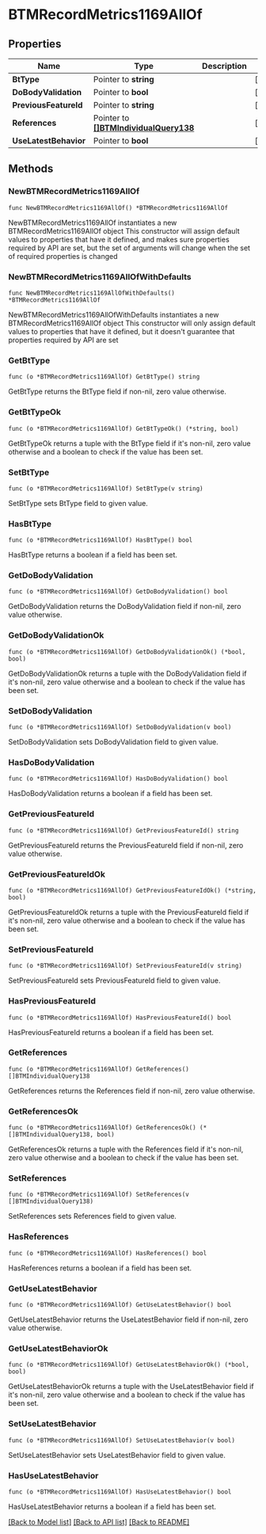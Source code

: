 # BTMRecordMetrics1169AllOf

## Properties

Name | Type | Description | Notes
------------ | ------------- | ------------- | -------------
**BtType** | Pointer to **string** |  | [optional] 
**DoBodyValidation** | Pointer to **bool** |  | [optional] 
**PreviousFeatureId** | Pointer to **string** |  | [optional] 
**References** | Pointer to [**[]BTMIndividualQuery138**](BTMIndividualQuery138.md) |  | [optional] 
**UseLatestBehavior** | Pointer to **bool** |  | [optional] 

## Methods

### NewBTMRecordMetrics1169AllOf

`func NewBTMRecordMetrics1169AllOf() *BTMRecordMetrics1169AllOf`

NewBTMRecordMetrics1169AllOf instantiates a new BTMRecordMetrics1169AllOf object
This constructor will assign default values to properties that have it defined,
and makes sure properties required by API are set, but the set of arguments
will change when the set of required properties is changed

### NewBTMRecordMetrics1169AllOfWithDefaults

`func NewBTMRecordMetrics1169AllOfWithDefaults() *BTMRecordMetrics1169AllOf`

NewBTMRecordMetrics1169AllOfWithDefaults instantiates a new BTMRecordMetrics1169AllOf object
This constructor will only assign default values to properties that have it defined,
but it doesn't guarantee that properties required by API are set

### GetBtType

`func (o *BTMRecordMetrics1169AllOf) GetBtType() string`

GetBtType returns the BtType field if non-nil, zero value otherwise.

### GetBtTypeOk

`func (o *BTMRecordMetrics1169AllOf) GetBtTypeOk() (*string, bool)`

GetBtTypeOk returns a tuple with the BtType field if it's non-nil, zero value otherwise
and a boolean to check if the value has been set.

### SetBtType

`func (o *BTMRecordMetrics1169AllOf) SetBtType(v string)`

SetBtType sets BtType field to given value.

### HasBtType

`func (o *BTMRecordMetrics1169AllOf) HasBtType() bool`

HasBtType returns a boolean if a field has been set.

### GetDoBodyValidation

`func (o *BTMRecordMetrics1169AllOf) GetDoBodyValidation() bool`

GetDoBodyValidation returns the DoBodyValidation field if non-nil, zero value otherwise.

### GetDoBodyValidationOk

`func (o *BTMRecordMetrics1169AllOf) GetDoBodyValidationOk() (*bool, bool)`

GetDoBodyValidationOk returns a tuple with the DoBodyValidation field if it's non-nil, zero value otherwise
and a boolean to check if the value has been set.

### SetDoBodyValidation

`func (o *BTMRecordMetrics1169AllOf) SetDoBodyValidation(v bool)`

SetDoBodyValidation sets DoBodyValidation field to given value.

### HasDoBodyValidation

`func (o *BTMRecordMetrics1169AllOf) HasDoBodyValidation() bool`

HasDoBodyValidation returns a boolean if a field has been set.

### GetPreviousFeatureId

`func (o *BTMRecordMetrics1169AllOf) GetPreviousFeatureId() string`

GetPreviousFeatureId returns the PreviousFeatureId field if non-nil, zero value otherwise.

### GetPreviousFeatureIdOk

`func (o *BTMRecordMetrics1169AllOf) GetPreviousFeatureIdOk() (*string, bool)`

GetPreviousFeatureIdOk returns a tuple with the PreviousFeatureId field if it's non-nil, zero value otherwise
and a boolean to check if the value has been set.

### SetPreviousFeatureId

`func (o *BTMRecordMetrics1169AllOf) SetPreviousFeatureId(v string)`

SetPreviousFeatureId sets PreviousFeatureId field to given value.

### HasPreviousFeatureId

`func (o *BTMRecordMetrics1169AllOf) HasPreviousFeatureId() bool`

HasPreviousFeatureId returns a boolean if a field has been set.

### GetReferences

`func (o *BTMRecordMetrics1169AllOf) GetReferences() []BTMIndividualQuery138`

GetReferences returns the References field if non-nil, zero value otherwise.

### GetReferencesOk

`func (o *BTMRecordMetrics1169AllOf) GetReferencesOk() (*[]BTMIndividualQuery138, bool)`

GetReferencesOk returns a tuple with the References field if it's non-nil, zero value otherwise
and a boolean to check if the value has been set.

### SetReferences

`func (o *BTMRecordMetrics1169AllOf) SetReferences(v []BTMIndividualQuery138)`

SetReferences sets References field to given value.

### HasReferences

`func (o *BTMRecordMetrics1169AllOf) HasReferences() bool`

HasReferences returns a boolean if a field has been set.

### GetUseLatestBehavior

`func (o *BTMRecordMetrics1169AllOf) GetUseLatestBehavior() bool`

GetUseLatestBehavior returns the UseLatestBehavior field if non-nil, zero value otherwise.

### GetUseLatestBehaviorOk

`func (o *BTMRecordMetrics1169AllOf) GetUseLatestBehaviorOk() (*bool, bool)`

GetUseLatestBehaviorOk returns a tuple with the UseLatestBehavior field if it's non-nil, zero value otherwise
and a boolean to check if the value has been set.

### SetUseLatestBehavior

`func (o *BTMRecordMetrics1169AllOf) SetUseLatestBehavior(v bool)`

SetUseLatestBehavior sets UseLatestBehavior field to given value.

### HasUseLatestBehavior

`func (o *BTMRecordMetrics1169AllOf) HasUseLatestBehavior() bool`

HasUseLatestBehavior returns a boolean if a field has been set.


[[Back to Model list]](../README.md#documentation-for-models) [[Back to API list]](../README.md#documentation-for-api-endpoints) [[Back to README]](../README.md)


